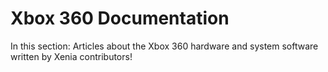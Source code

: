 # Xbox 360 Documentation

In this section: Articles about the Xbox 360 hardware and system software written by Xenia contributors!
